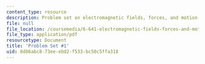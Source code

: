 ```yaml
---
content_type: resource
description: Problem set on electromagnetic fields, forces, and motion.
file: null
file_location: /coursemedia/6-641-electromagnetic-fields-forces-and-motion-spring-2009/8d86abc873eeebd2f533bc58c5ffa318_MIT6_641s09_pset01.pdf
file_type: application/pdf
resourcetype: Document
title: 'Problem Set #1'
uid: 8d86abc8-73ee-ebd2-f533-bc58c5ffa318
---
```

